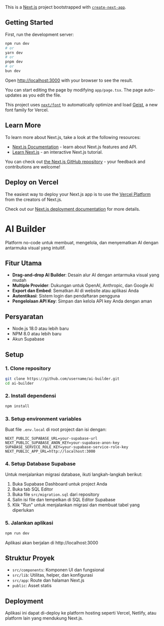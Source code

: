 This is a [Next.js](https://nextjs.org) project bootstrapped with [`create-next-app`](https://nextjs.org/docs/app/api-reference/cli/create-next-app).

## Getting Started

First, run the development server:

```bash
npm run dev
# or
yarn dev
# or
pnpm dev
# or
bun dev
```

Open [http://localhost:3000](http://localhost:3000) with your browser to see the result.

You can start editing the page by modifying `app/page.tsx`. The page auto-updates as you edit the file.

This project uses [`next/font`](https://nextjs.org/docs/app/building-your-application/optimizing/fonts) to automatically optimize and load [Geist](https://vercel.com/font), a new font family for Vercel.

## Learn More

To learn more about Next.js, take a look at the following resources:

- [Next.js Documentation](https://nextjs.org/docs) - learn about Next.js features and API.
- [Learn Next.js](https://nextjs.org/learn) - an interactive Next.js tutorial.

You can check out [the Next.js GitHub repository](https://github.com/vercel/next.js) - your feedback and contributions are welcome!

## Deploy on Vercel

The easiest way to deploy your Next.js app is to use the [Vercel Platform](https://vercel.com/new?utm_medium=default-template&filter=next.js&utm_source=create-next-app&utm_campaign=create-next-app-readme) from the creators of Next.js.

Check out our [Next.js deployment documentation](https://nextjs.org/docs/app/building-your-application/deploying) for more details.

# AI Builder

Platform no-code untuk membuat, mengelola, dan menyematkan AI dengan antarmuka visual yang intuitif.

## Fitur Utama

- **Drag-and-drop AI Builder**: Desain alur AI dengan antarmuka visual yang mudah
- **Multiple Provider**: Dukungan untuk OpenAI, Anthropic, dan Google AI
- **Export dan Embed**: Sematkan AI di website atau aplikasi Anda
- **Autentikasi**: Sistem login dan pendaftaran pengguna
- **Pengelolaan API Key**: Simpan dan kelola API key Anda dengan aman

## Persyaratan

- Node.js 18.0 atau lebih baru
- NPM 8.0 atau lebih baru
- Akun Supabase

## Setup

### 1. Clone repository

```bash
git clone https://github.com/username/ai-builder.git
cd ai-builder
```

### 2. Install dependensi

```bash
npm install
```

### 3. Setup environment variables

Buat file `.env.local` di root project dan isi dengan:

```
NEXT_PUBLIC_SUPABASE_URL=your-supabase-url
NEXT_PUBLIC_SUPABASE_ANON_KEY=your-supabase-anon-key
SUPABASE_SERVICE_ROLE_KEY=your-supabase-service-role-key
NEXT_PUBLIC_APP_URL=http://localhost:3000
```

### 4. Setup Database Supabase

Untuk menjalankan migrasi database, ikuti langkah-langkah berikut:

1. Buka Supabase Dashboard untuk project Anda
2. Buka tab SQL Editor
3. Buka file `src/migration.sql` dari repository
4. Salin isi file dan tempelkan di SQL Editor Supabase
5. Klik "Run" untuk menjalankan migrasi dan membuat tabel yang diperlukan

### 5. Jalankan aplikasi

```bash
npm run dev
```

Aplikasi akan berjalan di http://localhost:3000

## Struktur Proyek

- `src/components`: Komponen UI dan fungsional
- `src/lib`: Utilitas, helper, dan konfigurasi
- `src/app`: Route dan halaman Next.js
- `public`: Asset statis

## Deployment

Aplikasi ini dapat di-deploy ke platform hosting seperti Vercel, Netlify, atau platform lain yang mendukung Next.js.
